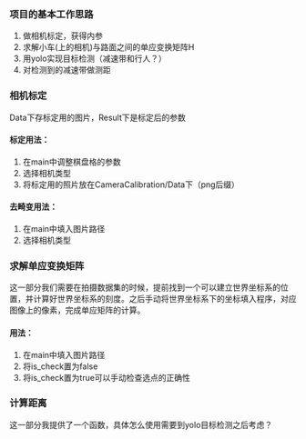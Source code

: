 ### 项目的基本工作思路

1. 做相机标定，获得内参
2. 求解小车(上的相机)与路面之间的单应变换矩阵H
3. 用yolo实现目标检测（减速带和行人？）
4. 对检测到的减速带做测距



### 相机标定

Data下存标定用的图片，Result下是标定后的参数

#### 标定用法：

1. 在main中调整棋盘格的参数
2. 选择相机类型
3. 将标定用的照片放在CameraCalibration/Data下（png后缀）

#### 去畸变用法：

1. 在main中填入图片路径
2. 选择相机类型



### 求解单应变换矩阵

这一部分我们需要在拍摄数据集的时候，提前找到一个可以建立世界坐标系的位置，并计算好世界坐标系的刻度。之后手动将世界坐标系下的坐标填入程序，对应图像上的像素，完成单应矩阵的计算。

#### 用法：

1. 在main中填入图片路径
2. 将is_check置为false
3. 将is_check置为true可以手动检查选点的正确性



### 计算距离

这一部分我提供了一个函数，具体怎么使用需要到yolo目标检测之后考虑？